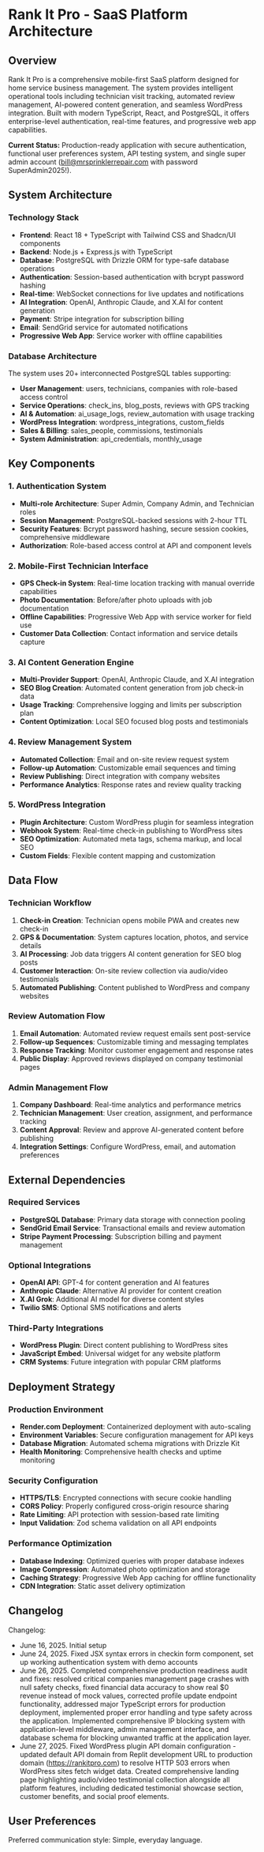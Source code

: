 # Rank It Pro - SaaS Platform Architecture

## Overview

Rank It Pro is a comprehensive mobile-first SaaS platform designed for home service business management. The system provides intelligent operational tools including technician visit tracking, automated review management, AI-powered content generation, and seamless WordPress integration. Built with modern TypeScript, React, and PostgreSQL, it offers enterprise-level authentication, real-time features, and progressive web app capabilities.

**Current Status:** Production-ready application with secure authentication, functional user preferences system, API testing system, and single super admin account (bill@mrsprinklerrepair.com with password SuperAdmin2025!).

## System Architecture

### Technology Stack
- **Frontend**: React 18 + TypeScript with Tailwind CSS and Shadcn/UI components
- **Backend**: Node.js + Express.js with TypeScript
- **Database**: PostgreSQL with Drizzle ORM for type-safe database operations
- **Authentication**: Session-based authentication with bcrypt password hashing
- **Real-time**: WebSocket connections for live updates and notifications
- **AI Integration**: OpenAI, Anthropic Claude, and X.AI for content generation
- **Payment**: Stripe integration for subscription billing
- **Email**: SendGrid service for automated notifications
- **Progressive Web App**: Service worker with offline capabilities

### Database Architecture
The system uses 20+ interconnected PostgreSQL tables supporting:
- **User Management**: users, technicians, companies with role-based access control
- **Service Operations**: check_ins, blog_posts, reviews with GPS tracking
- **AI & Automation**: ai_usage_logs, review_automation with usage tracking
- **WordPress Integration**: wordpress_integrations, custom_fields
- **Sales & Billing**: sales_people, commissions, testimonials
- **System Administration**: api_credentials, monthly_usage

## Key Components

### 1. Authentication System
- **Multi-role Architecture**: Super Admin, Company Admin, and Technician roles
- **Session Management**: PostgreSQL-backed sessions with 2-hour TTL
- **Security Features**: Bcrypt password hashing, secure session cookies, comprehensive middleware
- **Authorization**: Role-based access control at API and component levels

### 2. Mobile-First Technician Interface
- **GPS Check-in System**: Real-time location tracking with manual override capabilities
- **Photo Documentation**: Before/after photo uploads with job documentation
- **Offline Capabilities**: Progressive Web App with service worker for field use
- **Customer Data Collection**: Contact information and service details capture

### 3. AI Content Generation Engine
- **Multi-Provider Support**: OpenAI, Anthropic Claude, and X.AI integration
- **SEO Blog Creation**: Automated content generation from job check-in data
- **Usage Tracking**: Comprehensive logging and limits per subscription plan
- **Content Optimization**: Local SEO focused blog posts and testimonials

### 4. Review Management System
- **Automated Collection**: Email and on-site review request system
- **Follow-up Automation**: Customizable email sequences and timing
- **Review Publishing**: Direct integration with company websites
- **Performance Analytics**: Response rates and review quality tracking

### 5. WordPress Integration
- **Plugin Architecture**: Custom WordPress plugin for seamless integration
- **Webhook System**: Real-time check-in publishing to WordPress sites
- **SEO Optimization**: Automated meta tags, schema markup, and local SEO
- **Custom Fields**: Flexible content mapping and customization

## Data Flow

### Technician Workflow
1. **Check-in Creation**: Technician opens mobile PWA and creates new check-in
2. **GPS & Documentation**: System captures location, photos, and service details
3. **AI Processing**: Job data triggers AI content generation for SEO blog posts
4. **Customer Interaction**: On-site review collection via audio/video testimonials
5. **Automated Publishing**: Content published to WordPress and company websites

### Review Automation Flow
1. **Email Automation**: Automated review request emails sent post-service
2. **Follow-up Sequences**: Customizable timing and messaging templates
3. **Response Tracking**: Monitor customer engagement and response rates
4. **Public Display**: Approved reviews displayed on company testimonial pages

### Admin Management Flow
1. **Company Dashboard**: Real-time analytics and performance metrics
2. **Technician Management**: User creation, assignment, and performance tracking
3. **Content Approval**: Review and approve AI-generated content before publishing
4. **Integration Settings**: Configure WordPress, email, and automation preferences

## External Dependencies

### Required Services
- **PostgreSQL Database**: Primary data storage with connection pooling
- **SendGrid Email Service**: Transactional emails and review automation
- **Stripe Payment Processing**: Subscription billing and payment management

### Optional Integrations
- **OpenAI API**: GPT-4 for content generation and AI features
- **Anthropic Claude**: Alternative AI provider for content creation
- **X.AI Grok**: Additional AI model for diverse content styles
- **Twilio SMS**: Optional SMS notifications and alerts

### Third-Party Integrations
- **WordPress Plugin**: Direct content publishing to WordPress sites
- **JavaScript Embed**: Universal widget for any website platform
- **CRM Systems**: Future integration with popular CRM platforms

## Deployment Strategy

### Production Environment
- **Render.com Deployment**: Containerized deployment with auto-scaling
- **Environment Variables**: Secure configuration management for API keys
- **Database Migration**: Automated schema migrations with Drizzle Kit
- **Health Monitoring**: Comprehensive health checks and uptime monitoring

### Security Configuration
- **HTTPS/TLS**: Encrypted connections with secure cookie handling
- **CORS Policy**: Properly configured cross-origin resource sharing
- **Rate Limiting**: API protection with session-based rate limiting
- **Input Validation**: Zod schema validation on all API endpoints

### Performance Optimization
- **Database Indexing**: Optimized queries with proper database indexes
- **Image Compression**: Automated photo optimization and storage
- **Caching Strategy**: Progressive Web App caching for offline functionality
- **CDN Integration**: Static asset delivery optimization

## Changelog

Changelog:
- June 16, 2025. Initial setup
- June 24, 2025. Fixed JSX syntax errors in checkin form component, set up working authentication system with demo accounts
- June 26, 2025. Completed comprehensive production readiness audit and fixes: resolved critical companies management page crashes with null safety checks, fixed financial data accuracy to show real $0 revenue instead of mock values, corrected profile update endpoint functionality, addressed major TypeScript errors for production deployment, implemented proper error handling and type safety across the application. Implemented comprehensive IP blocking system with application-level middleware, admin management interface, and database schema for blocking unwanted traffic at the application layer.
- June 27, 2025. Fixed WordPress plugin API domain configuration - updated default API domain from Replit development URL to production domain (https://rankitpro.com) to resolve HTTP 503 errors when WordPress sites fetch widget data. Created comprehensive landing page highlighting audio/video testimonial collection alongside all platform features, including dedicated testimonial showcase section, customer benefits, and social proof elements.

## User Preferences

Preferred communication style: Simple, everyday language.